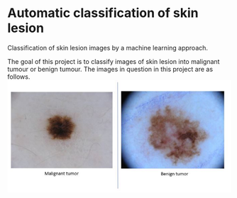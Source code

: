 # Automatic classification of skin lesion

Classification of skin lesion images by a machine learning approach.

The goal of this project is to classify images of skin lesion into malignant tumour or benign tumour. The images in question in this project are as follows. 
![alt text](https://github.com/LefdRida/Automatic-classification-of-skin-lesion/blob/main/images/0%261%20tumours.JPG)
